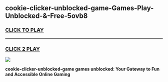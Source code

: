 
## cookie-clicker-unblocked-game-Games-Play-Unblocked-&-Free-5ovb8
<h3>
<a href="https://premium76.site?title=cookie-clicker-unblocked-game&ref=24A">CLICK TO PLAY</a></h3>
<hr>

<h3>
<a href="https://premium76.site?title=cookie-clicker-unblocked-game&ref=24A">CLICK 2 PLAY</a>
  
</h3>

<a href="https://premium76.site?title=cookie-clicker-unblocked-game&ref=24A"><img src="https://clearcache.store/games.png"></a>


**cookie-clicker-unblocked-game games unblocked: Your Gateway to Fun and Accessible Online Gaming**
